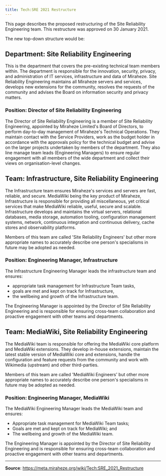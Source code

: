 ```yaml
---
title: Tech:SRE 2021 Restructure
---
```


This page describes the proposed restructuring of the Site Reliability Engineering team. This restructure was approved on 30 January 2021.

The new top-down structure would be:

## Department: Site Reliability Engineering 

This is the department that covers the pre-existing technical team members within. The department is responsible for the innovation, security, privacy, and administration of IT services, infrastructure and data of Miraheze. Site Reliability Engineering maintains all Miraheze servers and services, develops new extensions for the community, resolves the requests of the community and advises the Board on information security and privacy matters.

### Position: Director of Site Reliability Engineering 

The Director of Site Reliability Engineering is a member of Site Reliability Engineering, appointed by Miraheze Limited's Board of Directors, to perform day-to-day management of Miraheze's Technical Operations. They maintain contact with the Service Providers, work as the budget holder in accordance with the approvals policy for the technical budget and advise on the larger projects undertaken by members of the department. They also line manage team leads (Engineering Managers) to ensure regular engagement with all members of the wide department and collect their views on organisation-level changes.

## Team: Infrastructure, Site Reliability Engineering 

The Infrastructure team ensures Miraheze's services and servers are fast, reliable, and secure. MediaWiki being the key product of Miraheze, Infrastructure is responsible for providing all miscellaneous, yet critical services that make MediaWiki reliable, useful, secure and scalable. Infrastructure develops and maintains the virtual servers, relational databases, media storage, automation tooling, configuration management systems, network, continuous integration and continuous delivery, cache stores and observability platforms.

Members of this team are called 'Site Reliability Engineers' but other more appropriate names to accurately describe one person's specialisms in future may be adopted as needed.

### Position: Engineering Manager, Infrastructure 

The Infrastructure Engineering Manager leads the infrastructure team and ensures:
* appropriate task management for Infrastructure Team tasks,
* goals are met and kept on track for Infrastructure,
* the wellbeing and growth of the Infrastructure team.

The Engineering Manager is appointed by the Director of Site Reliability Engineering and is responsible for ensuring cross-team collaboration and proactive engagement with other teams and departments.

## Team: MediaWiki, Site Reliability Engineering 

The MediaWiki team is responsible for offering the MediaWiki core platform and MediaWiki extensions. They develop in-house extensions, maintain the latest stable version of MediaWiki core and extensions, handle the configuration and feature requests from the community and work with Wikimedia (upstream) and other third-parties.

Members of this team are called 'MediaWiki Engineers' but other more appropriate names to accurately describe one person's specialisms in future may be adopted as needed.

### Position: Engineering Manager, MediaWiki 

The MediaWiki Engineering Manager leads the MediaWiki team and ensures:
* Appropriate task management for MediaWiki Team tasks;
* Goals are met and kept on track for MediaWiki; and
* The wellbeing and growth of the MediaWiki team.

The Engineering Manager is appointed by the Director of Site Reliability Engineering and is responsible for ensuring cross-team collaboration and proactive engagement with other teams and departments.

----
**Source**: https://meta.miraheze.org/wiki/Tech:SRE_2021_Restructure